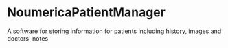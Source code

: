 # NoumericaPatientManager
A software for storing information for patients including history, images and doctors' notes
